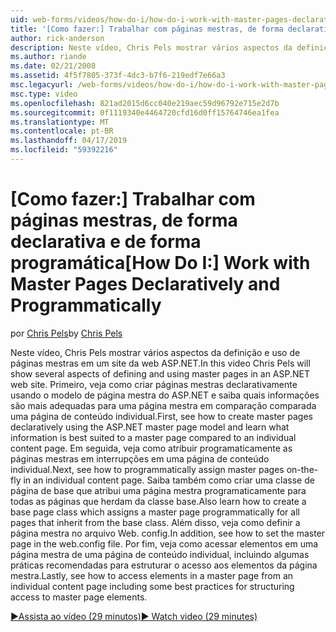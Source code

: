 ```yaml
---
uid: web-forms/videos/how-do-i/how-do-i-work-with-master-pages-declaratively-and-programmatically
title: '[Como fazer:] Trabalhar com páginas mestras, de forma declarativa e de forma programática | Microsoft Docs'
author: rick-anderson
description: Neste vídeo, Chris Pels mostrar vários aspectos da definição e uso de páginas mestras em um site da web ASP.NET. Primeiro, consulte como criar páginas mestras declarati...
ms.author: riande
ms.date: 02/21/2008
ms.assetid: 4f5f7805-373f-4dc3-b7f6-219edf7e66a3
msc.legacyurl: /web-forms/videos/how-do-i/how-do-i-work-with-master-pages-declaratively-and-programmatically
msc.type: video
ms.openlocfilehash: 821ad2015d6cc040e219aec59d96792e715e2d7b
ms.sourcegitcommit: 0f1119340e4464720cfd16d0ff15764746ea1fea
ms.translationtype: MT
ms.contentlocale: pt-BR
ms.lasthandoff: 04/17/2019
ms.locfileid: "59392216"
---
```

# <a name="how-do-i-work-with-master-pages-declaratively-and-programmatically"></a><span data-ttu-id="cbe38-104">[Como fazer:] Trabalhar com páginas mestras, de forma declarativa e de forma programática</span><span class="sxs-lookup"><span data-stu-id="cbe38-104">[How Do I:] Work with Master Pages Declaratively and Programmatically</span></span>

<span data-ttu-id="cbe38-105">por [Chris Pels](https://twitter.com/chrispels)</span><span class="sxs-lookup"><span data-stu-id="cbe38-105">by [Chris Pels](https://twitter.com/chrispels)</span></span>

<span data-ttu-id="cbe38-106">Neste vídeo, Chris Pels mostrar vários aspectos da definição e uso de páginas mestras em um site da web ASP.NET.</span><span class="sxs-lookup"><span data-stu-id="cbe38-106">In this video Chris Pels will show several aspects of defining and using master pages in an ASP.NET web site.</span></span> <span data-ttu-id="cbe38-107">Primeiro, veja como criar páginas mestras declarativamente usando o modelo de página mestra do ASP.NET e saiba quais informações são mais adequadas para uma página mestra em comparação comparada uma página de conteúdo individual.</span><span class="sxs-lookup"><span data-stu-id="cbe38-107">First, see how to create master pages declaratively using the ASP.NET master page model and learn what information is best suited to a master page compared to an individual content page.</span></span> <span data-ttu-id="cbe38-108">Em seguida, veja como atribuir programaticamente as páginas mestras em interrupções em uma página de conteúdo individual.</span><span class="sxs-lookup"><span data-stu-id="cbe38-108">Next, see how to programmatically assign master pages on-the-fly in an individual content page.</span></span> <span data-ttu-id="cbe38-109">Saiba também como criar uma classe de página de base que atribui uma página mestra programaticamente para todas as páginas que herdam da classe base.</span><span class="sxs-lookup"><span data-stu-id="cbe38-109">Also learn how to create a base page class which assigns a master page programmatically for all pages that inherit from the base class.</span></span> <span data-ttu-id="cbe38-110">Além disso, veja como definir a página mestra no arquivo Web. config.</span><span class="sxs-lookup"><span data-stu-id="cbe38-110">In addition, see how to set the master page in the web.config file.</span></span> <span data-ttu-id="cbe38-111">Por fim, veja como acessar elementos em uma página mestra de uma página de conteúdo individual, incluindo algumas práticas recomendadas para estruturar o acesso aos elementos da página mestra.</span><span class="sxs-lookup"><span data-stu-id="cbe38-111">Lastly, see how to access elements in a master page from an individual content page including some best practices for structuring access to master page elements.</span></span>

[<span data-ttu-id="cbe38-112">&#9654;Assista ao vídeo (29 minutos)</span><span class="sxs-lookup"><span data-stu-id="cbe38-112">&#9654; Watch video (29 minutes)</span></span>](https://channel9.msdn.com/Blogs/ASP-NET-Site-Videos/how-do-i-work-with-master-pages-declaratively-and-programmatically)
